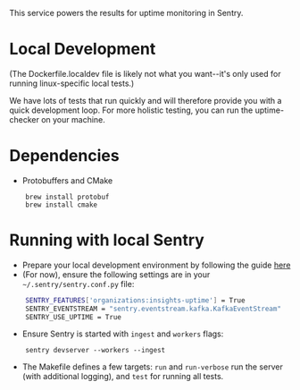 This service powers the results for uptime monitoring in Sentry.

# Local Development

(The Dockerfile.localdev file is likely not what you want--it's only used for running linux-specific local tests.)

We have lots of tests that run quickly and will therefore provide you with a quick development loop.  For more holistic testing, you can run the uptime-checker on your machine.

# Dependencies

- Protobuffers and CMake
```
    brew install protobuf
    brew install cmake
```

# Running with local Sentry
- Prepare your local development environment by following the guide [here](https://develop.sentry.dev/development-infrastructure/environment/)
- (For now), ensure the following settings are in your `~/.sentry/sentry.conf.py` file:
```sh    
    SENTRY_FEATURES['organizations:insights-uptime'] = True
    SENTRY_EVENTSTREAM = "sentry.eventstream.kafka.KafkaEventStream"
    SENTRY_USE_UPTIME = True
```

- Ensure Sentry is started with `ingest` and `workers` flags: 

```
    sentry devserver --workers --ingest
```
- The Makefile defines a few targets: `run` and `run-verbose` run the server (with additional logging), and `test` for running all tests.
